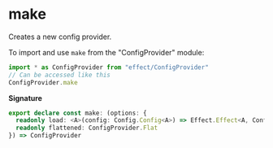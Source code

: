 # make

Creates a new config provider.

To import and use `make` from the "ConfigProvider" module:

```ts
import * as ConfigProvider from "effect/ConfigProvider"
// Can be accessed like this
ConfigProvider.make
```

**Signature**

```ts
export declare const make: (options: {
  readonly load: <A>(config: Config.Config<A>) => Effect.Effect<A, ConfigError.ConfigError>
  readonly flattened: ConfigProvider.Flat
}) => ConfigProvider
```
